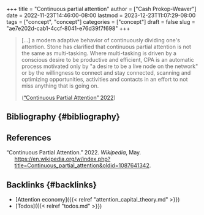 +++
title = "Continuous partial attention"
author = ["Cash Prokop-Weaver"]
date = 2022-11-23T14:46:00-08:00
lastmod = 2023-12-23T11:07:29-08:00
tags = ["concept", "concept"]
categories = ["concept"]
draft = false
slug = "ae7e202d-cab1-4ccf-8041-e76d39f7f698"
+++

> [...] a modern adaptive behavior of continuously dividing one's attention. Stone has clarified that continuous partial attention is not the same as multi-tasking. Where multi-tasking is driven by a conscious desire to be productive and efficient, CPA is an automatic process motivated only by "a desire to be a live node on the network" or by the willingness to connect and stay connected, scanning and optimizing opportunities, activities and contacts in an effort to not miss anything that is going on.
>
> (<a href="#citeproc_bib_item_1">“Continuous Partial Attention” 2022</a>)


## Bibliography {#bibliography}

## References

<style>.csl-entry{text-indent: -1.5em; margin-left: 1.5em;}</style><div class="csl-bib-body">
  <div class="csl-entry"><a id="citeproc_bib_item_1"></a>“Continuous Partial Attention.” 2022. <i>Wikipedia</i>, May. <a href="https://en.wikipedia.org/w/index.php?title=Continuous_partial_attention&oldid=1087641342">https://en.wikipedia.org/w/index.php?title=Continuous_partial_attention&#38;oldid=1087641342</a>.</div>
</div>



## Backlinks {#backlinks}

-   [Attention economy]({{< relref "attention_capital_theory.md" >}})
-   [Todos]({{< relref "todos.md" >}})
